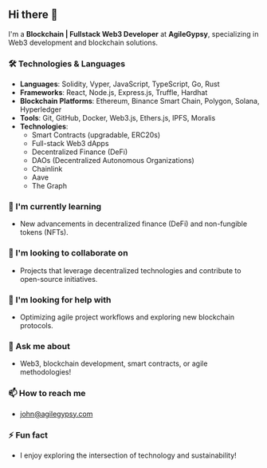## Hi there 👋

I'm a **Blockchain | Fullstack Web3 Developer** at **AgileGypsy**, specializing in Web3 development and blockchain solutions.

### 🛠️ Technologies & Languages
- **Languages**: Solidity, Vyper, JavaScript, TypeScript, Go, Rust
- **Frameworks**: React, Node.js, Express.js, Truffle, Hardhat
- **Blockchain Platforms**: Ethereum, Binance Smart Chain, Polygon, Solana, Hyperledger
- **Tools**: Git, GitHub, Docker, Web3.js, Ethers.js, IPFS, Moralis
- **Technologies**: 
  - Smart Contracts (upgradable, ERC20s)
  - Full-stack Web3 dApps
  - Decentralized Finance (DeFi)
  - DAOs (Decentralized Autonomous Organizations)
  - Chainlink
  - Aave
  - The Graph

### 🌱 I'm currently learning
- New advancements in decentralized finance (DeFi) and non-fungible tokens (NFTs).

### 👯 I'm looking to collaborate on
- Projects that leverage decentralized technologies and contribute to open-source initiatives.

### 🤔 I'm looking for help with
- Optimizing agile project workflows and exploring new blockchain protocols.

### 💬 Ask me about
- Web3, blockchain development, smart contracts, or agile methodologies!

### 📫 How to reach me
- [john@agilegypsy.com](mailto:wjohn@agilegypsy.com)

### ⚡ Fun fact
- I enjoy exploring the intersection of technology and sustainability!
